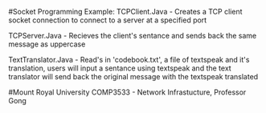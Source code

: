 #Socket Programming Example:
TCPClient.Java - Creates a TCP client socket connection to connect to a server at a specified port

TCPServer.Java - Recieves the client's sentance and sends back the same message as uppercase

TextTranslator.Java - Read's in 'codebook.txt', a file of textspeak and it's translation, users will input a sentance using textspeak and the text translator will send back the original message with the textspeak translated

#Mount Royal University
COMP3533 - Network Infrastucture, Professor Gong
